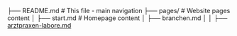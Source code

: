 ├── README.md                 # This file - main navigation
├── pages/                    # Website pages content
│   ├── start.md               # Homepage content
│   ├── branchen.md
│   │   ├── [arztpraxen-labore.md](./pages/arztpraxen-labore.md)
